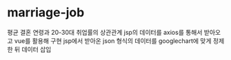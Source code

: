 # marriage-job
평균 결혼 연령과 20-30대 취업률의 상관관계
jsp의 데이터를 axios를 통해서 받아오고 vue를 활용해 구현
jsp에서 받아온 json 형식의 데이터를 googlechart에 맞게 정제한 뒤 데이터 삽입 
